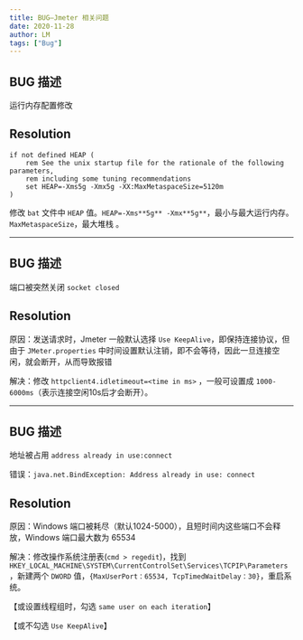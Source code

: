 ```yaml
---
title: BUG—Jmeter 相关问题
date: 2020-11-28
author: LM
tags: ["Bug"]
---
```


## BUG 描述

运行内存配置修改

## Resolution

```shell
if not defined HEAP (
    rem See the unix startup file for the rationale of the following parameters,
    rem including some tuning recommendations
    set HEAP=-Xms5g -Xmx5g -XX:MaxMetaspaceSize=5120m
)
```

修改 `bat` 文件中 `HEAP` 值。`HEAP=-Xms**5g** -Xmx**5g**`，最小与最大运行内存。`MaxMetaspaceSize`，最大堆栈 。

------

## BUG 描述

端口被突然关闭 `socket closed`

## Resolution

原因：发送请求时，Jmeter 一般默认选择 `Use KeepAlive`，即保持连接协议，但由于 `JMeter.properties` 中时间设置默认注销，即不会等待，因此一旦连接空闲，就会断开，从而导致报错

解决：修改 `httpclient4.idletimeout=<time in ms>` ，一般可设置成 `1000-6000ms`（表示连接空闲10s后才会断开）。

------

## BUG 描述

地址被占用 `address already in use:connect`

错误：`java.net.BindException: Address already in use: connect`

## Resolution

原因：Windows 端口被耗尽（默认1024-5000），且短时间内这些端口不会释放，Windows 端口最大数为 65534

解决：修改操作系统注册表(`cmd > regedit`)，找到 `HKEY_LOCAL_MACHINE\SYSTEM\CurrentControlSet\Services\TCPIP\Parameters` ，新建两个 `DWORD` 值，`{MaxUserPort：65534, TcpTimedWaitDelay：30}`，重启系统。

【或设置线程组时，勾选 `same user on each iteration`】 

【或不勾选 `Use KeepAlive`】